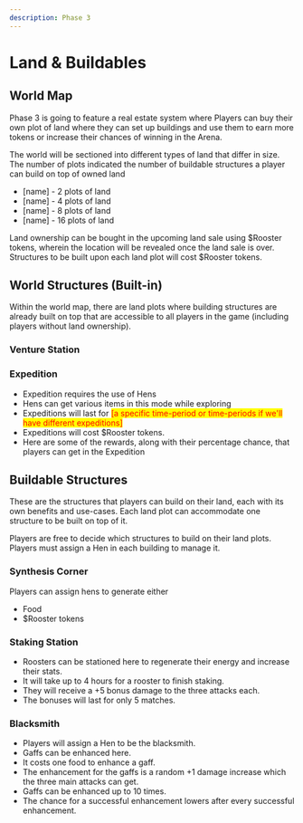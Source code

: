 ```yaml
---
description: Phase 3
---
```


# Land & Buildables

## World Map

Phase 3 is going to feature a real estate system where Players can buy their own plot of land where they can set up buildings and use them to earn more tokens or increase their chances of winning in the Arena.

The world will be sectioned into different types of land that differ in size. The number of plots indicated the number of buildable structures a player can build on top of owned land

* \[name] - 2 plots of land
* \[name] - 4 plots of land
* \[name] - 8 plots of land
* \[name] - 16 plots of land

Land ownership can be bought in the upcoming land sale using $Rooster tokens, wherein the location will be revealed once the land sale is over. Structures to be built upon each land plot will cost $Rooster tokens.

## World Structures (Built-in)

Within the world map, there are land plots where building structures are already built on top that are accessible to all players in the game (including players without land ownership).

### Venture Station

### Expedition

* Expedition requires the use of Hens
* Hens can get various items in this mode while exploring
* Expeditions will last for <mark style="color:red;">\[a specific time-period or time-periods if we'll have different expeditions]</mark>
* Expeditions will cost $Rooster tokens.
* Here are some of the rewards, along with their percentage chance, that players can get in the Expedition

## Buildable Structures

These are the structures that players can build on their land, each with its own benefits and use-cases. Each land plot can accommodate one structure to be built on top of it.

Players are free to decide which structures to build on their land plots. Players must assign a Hen in each building to manage it.

### Synthesis Corner

Players can assign hens to generate either

* Food
* $Rooster tokens

### Staking Station

* Roosters can be stationed here to regenerate their energy and increase their stats.
* It will take up to 4 hours for a rooster to finish staking.
* They will receive a +5 bonus damage to the three attacks each.
* The bonuses will last for only 5 matches.

### Blacksmith

* Players will assign a Hen to be the blacksmith.
* Gaffs can be enhanced here.
* It costs one food to enhance a gaff.
* The enhancement for the gaffs is a random +1 damage increase which the three main attacks can get.
* Gaffs can be enhanced up to 10 times.
* The chance for a successful enhancement lowers after every successful enhancement.

